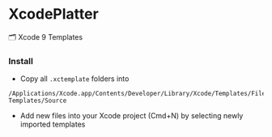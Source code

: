# XcodePlatter

🗂 Xcode 9 Templates

### Install

- Copy all `.xctemplate` folders into
```
/Applications/Xcode.app/Contents/Developer/Library/Xcode/Templates/File Templates/Source
```
- Add new files into your Xcode project (Cmd+N) by selecting newly imported templates
